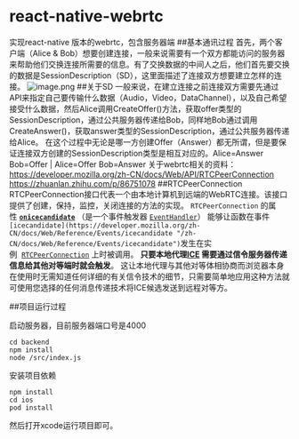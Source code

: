# react-native-webrtc
实现react-native 版本的webrtc，包含服务器端
##基本通讯过程
首先，两个客户端（Alice & Bob）想要创建连接，一般来说需要有一个双方都能访问的服务器来帮助他们交换连接所需要的信息。有了交换数据的中间人之后，他们首先要交换的数据是SessionDescription（SD），这里面描述了连接双方想要建立怎样的连接。
![image.png](https://upload-images.jianshu.io/upload_images/9126595-46ab4a737d127dae.png?imageMogr2/auto-orient/strip%7CimageView2/2/w/1240)
##关于SD
一般来说，在建立连接之前连接双方需要先通过API来指定自己要传输什么数据（Audio，Video，DataChannel），以及自己希望接受什么数据，然后Alice调用CreateOffer()方法，获取offer类型的SessionDescription，通过公共服务器传递给Bob，同样地Bob通过调用CreateAnswer()，获取answer类型的SessionDescription，通过公共服务器传递给Alice。 在这个过程中无论是哪一方创建Offer（Answer）都无所谓，但是要保证连接双方创建的SessionDescription类型是相互对应的。Alice=Answer Bob=Offer | Alice=Offer Bob=Answer
关于webrtc相关的资料：
https://developer.mozilla.org/zh-CN/docs/Web/API/RTCPeerConnection
https://zhuanlan.zhihu.com/p/86751078
##RTCPeerConnection 
RTCPeerConnection接口代表一个由本地计算机到远端的WebRTC连接。该接口提供了创建，保持，监控，关闭连接的方法的实现。
`RTCPeerConnection` 的属性 **[`onicecandidate`](https://developer.mozilla.org/zh-CN/docs/Web/API/RTCPeerConnection/onicecandidate)** （是一个事件触发器 [`EventHandler`](https://developer.mozilla.org/zh-CN/docs/Web/API/EventHandler)） 能够让函数在事件`[icecandidate](https://developer.mozilla.org/zh-CN/docs/Web/Reference/Events/icecandidate "/zh-CN/docs/Web/Reference/Events/icecandidate")`发生在实例  [`RTCPeerConnection`](https://developer.mozilla.org/zh-CN/docs/Web/API/RTCPeerConnection) 上时被调用。 **只要本地代理[ICE](https://developer.mozilla.org/zh-CN/docs/Glossary/ICE) 需要通过信令服务器传递信息给其他对等端时就会触发**。 这让本地代理与其他对等体相协商而浏览器本身在使用时无需知道任何详细的有关信令技术的细节，只需要简单地应用这种方法就可使用您选择的任何消息传递技术将ICE候选发送到远程对等方。

##项目运行过程

启动服务器，目前服务器端口号是4000

```
cd backend
npm install
node /src/index.js
```

安装项目依赖

```
npm install
cd ios
pod install
```

然后打开xcode运行项目即可。